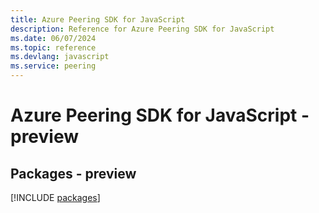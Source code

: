 ```yaml
---
title: Azure Peering SDK for JavaScript
description: Reference for Azure Peering SDK for JavaScript
ms.date: 06/07/2024
ms.topic: reference
ms.devlang: javascript
ms.service: peering
---
```

# Azure Peering SDK for JavaScript - preview
## Packages - preview
[!INCLUDE [packages](peering-index.md)]
